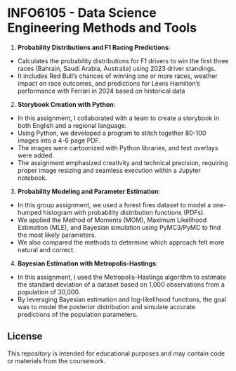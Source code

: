# INFO6105 - Data Science Engineering Methods and Tools

1. **Probability Distributions and F1 Racing Predictions**: 
- Calculates the probability distributions for F1 drivers to win the first three races (Bahrain, Saudi Arabia, Australia) using 2023 driver standings.
- It includes Red Bull’s chances of winning one or more races, weather impact on race outcomes, and predictions for Lewis Hamilton’s performance with Ferrari in 2024 based on historical data

2. **Storybook Creation with Python**: 
- In this assignment, I collaborated with a team to create a storybook in both English and a regional language.
- Using Python, we developed a program to stitch together 80-100 images into a 4-6 page PDF.
- The images were cartoonized with Python libraries, and text overlays were added.
- The assignment emphasized creativity and technical precision, requiring proper image resizing and seamless execution within a Jupyter notebook.

3. **Probability Modeling and Parameter Estimation**: 
- In this group assignment, we used a forest fires dataset to model a one-humped histogram with probability distribution functions (PDFs).
- We applied the Method of Moments (MOM), Maximum Likelihood Estimation (MLE), and Bayesian simulation using PyMC3/PyMC to find the most likely parameters.
- We also compared the methods to determine which approach felt more natural and correct.

4. **Bayesian Estimation with Metropolis-Hastings**: 
- In this assignment, I used the Metropolis-Hastings algorithm to estimate the standard deviation of a dataset based on 1,000 observations from a population of 30,000.
- By leveraging Bayesian estimation and log-likelihood functions, the goal was to model the posterior distribution and simulate accurate predictions of the population parameters.

## License

This repository is intended for educational purposes and may contain code or materials from the coursework.


